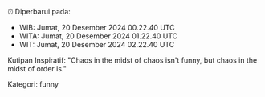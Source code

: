 ⏰ Diperbarui pada:
- WIB: Jumat, 20 Desember 2024 00.22.40 UTC
- WITA: Jumat, 20 Desember 2024 01.22.40 UTC
- WIT: Jumat, 20 Desember 2024 02.22.40 UTC

Kutipan Inspiratif:
"Chaos in the midst of chaos isn't funny, but chaos in the midst of order is."


Kategori: funny

